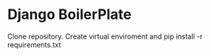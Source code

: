 # Django BoilerPlate

Clone repository. Create virtual enviroment and pip install -r requirements.txt
